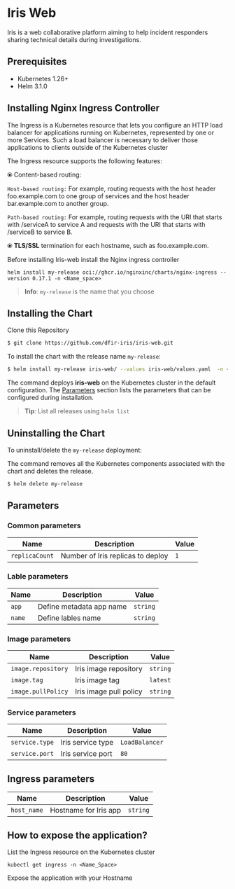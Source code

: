 # Iris Web

Iris is a web collaborative platform aiming to help incident responders sharing technical details during investigations.

## Prerequisites    
- Kubernetes 1.26+     
- Helm 3.1.0      

## Installing Nginx Ingress Controller 

The Ingress is a Kubernetes resource that lets you configure an HTTP load balancer for applications running on Kubernetes, represented by one or more Services. Such a load balancer is necessary to deliver those applications to clients outside of the Kubernetes cluster

The Ingress resource supports the following features:

⦿  Content-based routing:

`Host-based routing:` For example, routing requests with the host header foo.example.com to one group of services and the host header bar.example.com to another group.

`Path-based routing:` For example, routing requests with the URI that starts with /serviceA to service A and requests with the URI that starts with /serviceB to service B.

⦿ **TLS/SSL** termination for each hostname, such as foo.example.com.

Before installing Iris-web install the Nginx ingress controller
```
helm install my-release oci://ghcr.io/nginxinc/charts/nginx-ingress --version 0.17.1 -n <Name_space>

```
> **Info**: `my-release` is the name that you choose


## Installing the Chart      
Clone this Repository       
```bash     
$ git clone https://github.com/dfir-iris/iris-web.git      
```      


To install the chart with the release name `my-release`:      
```bash    
$ helm install my-release iris-web/ --values iris-web/values.yaml  -n <Name_Space>  
```      
The command deploys **iris-web** on the Kubernetes cluster in the default configuration. The [Parameters](#parameters) section lists the parameters that can be configured during installation.      

> **Tip**: List all releases using `helm list`       

## Uninstalling the Chart    

To uninstall/delete the `my-release` deployment:      

The command removes all the Kubernetes components associated with the chart and deletes the release.      

```bash     
$ helm delete my-release      
```      
## Parameters    

### Common parameters       
| Name | Description | Value |     
| --| -- | -- |     
| `replicaCount` | Number of Iris replicas to deploy | `1` |     


### Lable parameters
| Name | Description | Value |     
| --| -- | -- |     
| `app` | Define metadata app name	 | `string` |  
| `name` | Define lables name		 | `string` | 


### Image parameters     
| Name | Description | Value |      
| --| -- | -- |      
| `image.repository` | Iris image repository | `string` |       
| `image.tag` | Iris image tag  | `latest` |        
| `image.pullPolicy` | Iris image pull policy | `string` |       
   

### Service parameters
| Name | Description | Value |     
| --| -- | -- |     
| `service.type` | Iris service type | `LoadBalancer`|     
| `service.port` | Iris service port | `80` |       

## Ingress parameters
| Name | Description | Value |     
| --| -- | -- |     
| `host_name` | Hostname for Iris app | `string`|     
  
## How to expose the application?

List the Ingress resource on the Kubernetes cluster
```
kubectl get ingress -n <Name_Space>
```
Expose the application with your Hostname
